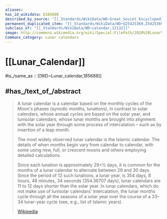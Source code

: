 ```yaml
---
aliases:
has_id_wikidata: Q185688
described_by_source: "[[_Standards/WikiData/WD~Great_Soviet_Encyclopedia_(1926_1947),20078554]]"
permanent_duplicated_item: "[[_Standards/WikiData/WD~Q25425369,25425369]]"
subclass_of: "[[_Standards/WikiData/WD~calendar,12132]]"
image: http://commons.wikimedia.org/wiki/Special:FilePath/2020%20Lunar%20Calendar.png
Commons_category: Lunar calendars
---
```


# [[Lunar_Calendar]] 

#is_/same_as :: [[WD~Lunar_calendar,185688]] 

## #has_/text_of_/abstract 

> A lunar calendar is a calendar based on the monthly cycles of the Moon's phases 
> (synodic months, lunations), 
> in contrast to solar calendars, whose annual cycles are based on the solar year, 
> and lunisolar calendars, whose lunar months are brought into alignment with the solar year 
> through some process of intercalation – such as by insertion of a leap month. 
> 
> The most widely observed lunar calendar is the Islamic calendar. 
> The details of when months begin vary from calendar to calendar, 
> with some using new, full, or crescent moons and others employing detailed calculations.
>
> Since each lunation is approximately 29+1⁄2 days, it is common for the months of a lunar calendar to alternate between 29 and 30 days. Since the period of 12 such lunations, a lunar year, is 354 days, 8 hours, 48 minutes, 34 seconds (354.36707 days), lunar calendars are 11 to 12 days shorter than the solar year. In lunar calendars, which do not make use of lunisolar calendars' intercalation, the lunar months cycle through all the seasons of a solar year over the course of a 33–34 lunar-year cycle (see, e.g., list of Islamic years).
>
> [Wikipedia](https://en.wikipedia.org/wiki/Lunar%20calendar) 

